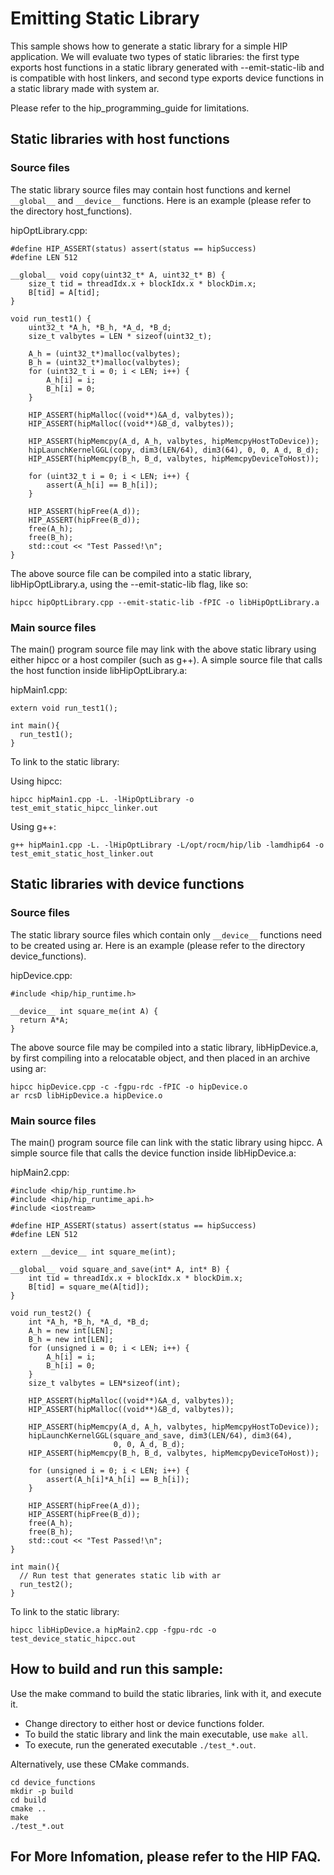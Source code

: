 # Emitting Static Library

This sample shows how to generate a static library for a simple HIP application. We will evaluate two types of static libraries: the first type exports host functions in a static library generated with --emit-static-lib and is compatible with host linkers, and second type exports device functions in a static library made with system ar.

Please refer to the hip_programming_guide for limitations.

## Static libraries with host functions

### Source files
The static library source files may contain host functions and kernel `__global__` and `__device__` functions. Here is an example (please refer to the directory host_functions).

hipOptLibrary.cpp:
```
#define HIP_ASSERT(status) assert(status == hipSuccess)
#define LEN 512

__global__ void copy(uint32_t* A, uint32_t* B) {
    size_t tid = threadIdx.x + blockIdx.x * blockDim.x;
    B[tid] = A[tid];
}

void run_test1() {
    uint32_t *A_h, *B_h, *A_d, *B_d;
    size_t valbytes = LEN * sizeof(uint32_t);

    A_h = (uint32_t*)malloc(valbytes);
    B_h = (uint32_t*)malloc(valbytes);
    for (uint32_t i = 0; i < LEN; i++) {
        A_h[i] = i;
        B_h[i] = 0;
    }

    HIP_ASSERT(hipMalloc((void**)&A_d, valbytes));
    HIP_ASSERT(hipMalloc((void**)&B_d, valbytes));

    HIP_ASSERT(hipMemcpy(A_d, A_h, valbytes, hipMemcpyHostToDevice));
    hipLaunchKernelGGL(copy, dim3(LEN/64), dim3(64), 0, 0, A_d, B_d);
    HIP_ASSERT(hipMemcpy(B_h, B_d, valbytes, hipMemcpyDeviceToHost));

    for (uint32_t i = 0; i < LEN; i++) {
        assert(A_h[i] == B_h[i]);
    }

    HIP_ASSERT(hipFree(A_d));
    HIP_ASSERT(hipFree(B_d));
    free(A_h);
    free(B_h);
    std::cout << "Test Passed!\n";
}
```

The above source file can be compiled into a static library, libHipOptLibrary.a, using the --emit-static-lib flag, like so:
```
hipcc hipOptLibrary.cpp --emit-static-lib -fPIC -o libHipOptLibrary.a
```

### Main source files
The main() program source file may link with the above static library using either hipcc or a host compiler (such as g++). A simple source file that calls the host function inside libHipOptLibrary.a:

hipMain1.cpp:
```
extern void run_test1();

int main(){
  run_test1();
}
```

To link to the static library:

Using hipcc:
```
hipcc hipMain1.cpp -L. -lHipOptLibrary -o test_emit_static_hipcc_linker.out
```
Using g++:
```
g++ hipMain1.cpp -L. -lHipOptLibrary -L/opt/rocm/hip/lib -lamdhip64 -o test_emit_static_host_linker.out
```

## Static libraries with device functions

### Source files
The static library source files which contain only `__device__` functions need to be created using ar. Here is an example (please refer to the directory device_functions).

hipDevice.cpp:
```
#include <hip/hip_runtime.h>

__device__ int square_me(int A) {
  return A*A;
}
```

The above source file may be compiled into a static library, libHipDevice.a, by first compiling into a relocatable object, and then placed in an archive using ar:
```
hipcc hipDevice.cpp -c -fgpu-rdc -fPIC -o hipDevice.o
ar rcsD libHipDevice.a hipDevice.o
```

### Main source files
The main() program source file can link with the static library using hipcc. A simple source file that calls the device function inside libHipDevice.a:

hipMain2.cpp:
```
#include <hip/hip_runtime.h>
#include <hip/hip_runtime_api.h>
#include <iostream>

#define HIP_ASSERT(status) assert(status == hipSuccess)
#define LEN 512

extern __device__ int square_me(int);

__global__ void square_and_save(int* A, int* B) {
    int tid = threadIdx.x + blockIdx.x * blockDim.x;
    B[tid] = square_me(A[tid]);
}

void run_test2() {
    int *A_h, *B_h, *A_d, *B_d;
    A_h = new int[LEN];
    B_h = new int[LEN];
    for (unsigned i = 0; i < LEN; i++) {
        A_h[i] = i;
        B_h[i] = 0;
    }
    size_t valbytes = LEN*sizeof(int);

    HIP_ASSERT(hipMalloc((void**)&A_d, valbytes));
    HIP_ASSERT(hipMalloc((void**)&B_d, valbytes));

    HIP_ASSERT(hipMemcpy(A_d, A_h, valbytes, hipMemcpyHostToDevice));
    hipLaunchKernelGGL(square_and_save, dim3(LEN/64), dim3(64),
                       0, 0, A_d, B_d);
    HIP_ASSERT(hipMemcpy(B_h, B_d, valbytes, hipMemcpyDeviceToHost));

    for (unsigned i = 0; i < LEN; i++) {
        assert(A_h[i]*A_h[i] == B_h[i]);
    }

    HIP_ASSERT(hipFree(A_d));
    HIP_ASSERT(hipFree(B_d));
    free(A_h);
    free(B_h);
    std::cout << "Test Passed!\n";
}

int main(){
  // Run test that generates static lib with ar
  run_test2();
}
```

To link to the static library:
```
hipcc libHipDevice.a hipMain2.cpp -fgpu-rdc -o test_device_static_hipcc.out
```

##  How to build and run this sample:
Use the make command to build the static libraries, link with it, and execute it.
- Change directory to either host or device functions folder.
- To build the static library and link the main executable, use `make all`.
- To execute, run the generated executable `./test_*.out`.

Alternatively, use these CMake commands.
```
cd device_functions
mkdir -p build
cd build
cmake ..
make
./test_*.out
```

## For More Infomation, please refer to the HIP FAQ.
